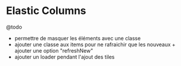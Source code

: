 Elastic Columns
===============

@todo

- permettre de masquer les éléments avec une classe
- ajouter une classe aux items pour ne rafraichir que les nouveaux + ajouter une option "refreshNew"
- ajouter un loader pendant l'ajout des tiles
